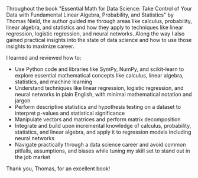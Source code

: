 Throughout the book "Essential Math for Data Science: Take Control of Your Data with Fundamental Linear Algebra, Probability, and Statistics" by Thomas Nield, the author guided me through areas like calculus, probability, linear algebra, and statistics and how they apply to techniques like linear regression, logistic regression, and neural networks. Along the way I also gained practical insights into the state of data science and how to use those insights to maximize career.

I learned and reviewed how to:
- Use Python code and libraries like SymPy, NumPy, and scikit-learn to explore essential mathematical concepts like calculus, linear algebra, statistics, and machine learning
- Understand techniques like linear regression, logistic regression, and neural networks in plain English, with minimal mathematical notation and jargon
- Perform descriptive statistics and hypothesis testing on a dataset to interpret p-values and statistical significance
- Manipulate vectors and matrices and perform matrix decomposition
- Integrate and build upon incremental knowledge of calculus, probability, statistics, and linear algebra, and apply it to regression models including neural networks
- Navigate practically through a data science career and avoid common pitfalls, assumptions, and biases while tuning my skill set to stand out in the job market

Thank you, Thomas, for an excellent book! 